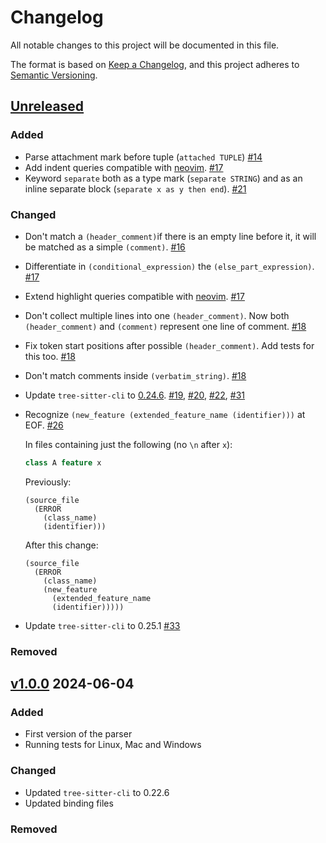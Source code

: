 # Changelog

All notable changes to this project will be documented in this file.

The format is based on [Keep a Changelog](https://keepachangelog.com/en/1.1.0/),
and this project adheres to [Semantic Versioning](https://semver.org/spec/v2.0.0.html).

## [Unreleased]

### Added
- Parse attachment mark before tuple (`attached TUPLE`) [#14]
- Add indent queries compatible with [neovim](https://github.com/nvim-treesitter/nvim-treesitter/blob/master/CONTRIBUTING.md). [#17]
- Keyword `separate` both as a type mark (`separate STRING`)
  and as an inline separate block (`separate x as y then end`). [#21]

### Changed
- Don't match a `(header_comment)`if there is an empty line before it,
  it will be matched as a simple `(comment)`. [#16]
- Differentiate in `(conditional_expression)` the `(else_part_expression)`. [#17]
- Extend highlight queries compatible with [neovim](https://github.com/nvim-treesitter/nvim-treesitter/blob/master/CONTRIBUTING.md). [#17]
- Don't collect multiple lines into one `(header_comment)`.
  Now both `(header_comment)` and `(comment)` represent one line of comment. [#18]
- Fix token start positions after possible `(header_comment)`. Add tests for this too. [#18]
- Don't match comments inside `(verbatim_string)`. [#18]
- Update `tree-sitter-cli` to [0.24.6](https://github.com/tree-sitter/tree-sitter/releases/tag/v0.24.6). [#19], [#20], [#22], [#31]
- Recognize `(new_feature (extended_feature_name (identifier)))` at EOF. [#26]

  In files containing just the following (no `\n` after `x`):
  ```eiffel
  class A feature x
  ```

  Previously:
  ```
  (source_file
    (ERROR
      (class_name)
      (identifier)))
  ```

  After this change:
  ```
  (source_file
    (ERROR
      (class_name)
      (new_feature
        (extended_feature_name
        (identifier)))))
  ```
- Update `tree-sitter-cli` to 0.25.1 [#33]

### Removed

## [v1.0.0] 2024-06-04

### Added

- First version of the parser
- Running tests for Linux, Mac and Windows

### Changed

- Updated `tree-sitter-cli` to 0.22.6
- Updated binding files

### Removed

[#14]: https://github.com/imustafin/tree-sitter-eiffel/pull/14
[#16]: https://github.com/imustafin/tree-sitter-eiffel/pull/16
[#17]: https://github.com/imustafin/tree-sitter-eiffel/pull/17
[#18]: https://github.com/imustafin/tree-sitter-eiffel/pull/18
[#19]: https://github.com/imustafin/tree-sitter-eiffel/pull/19
[#20]: https://github.com/imustafin/tree-sitter-eiffel/pull/20
[#21]: https://github.com/imustafin/tree-sitter-eiffel/pull/21
[#22]: https://github.com/imustafin/tree-sitter-eiffel/pull/22
[#26]: https://github.com/imustafin/tree-sitter-eiffel/pull/26
[#31]: https://github.com/imustafin/tree-sitter-eiffel/pull/31
[#33]: https://github.com/imustafin/tree-sitter-eiffel/pull/33

[unreleased]: https://github.com/imustafin/tree-sitter-eiffel/compare/v1.0.0...HEAD
[v1.0.0]: https://github.com/imustafin/tree-sitter-eiffel/compare/3dbff72823c37277ac5db345258d9c5c0beb3a77...v1.0.0
